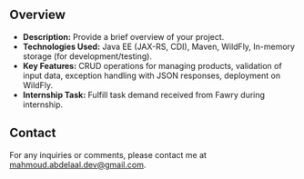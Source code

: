 <!DOCTYPE html>
<html lang="en">
<head>
    <meta charset="UTF-8">
    <meta name="viewport" content="width=device-width, initial-scale=1.0">
</head>
<body>
    <section>
        <h2>Overview</h2>
        <ul>
            <li><strong>Description:</strong> Provide a brief overview of your project.</li>
            <li><strong>Technologies Used:</strong> Java EE (JAX-RS, CDI), Maven, WildFly, In-memory storage (for development/testing).</li>
            <li><strong>Key Features:</strong> CRUD operations for managing products, validation of input data, exception handling with JSON responses, deployment on WildFly.</li>
            <li><strong>Internship Task:</strong> Fulfill task demand received from Fawry during internship.</li>
        </ul>
    </section>
    <section id="contact">
        <h2>Contact</h2>
        <p>For any inquiries or comments, please contact me at <a href="mailto:mahmoud.abdelaal.dev@gmail.com">mahmoud.abdelaal.dev@gmail.com</a>.</p>
    </section>
</body>
</html>
